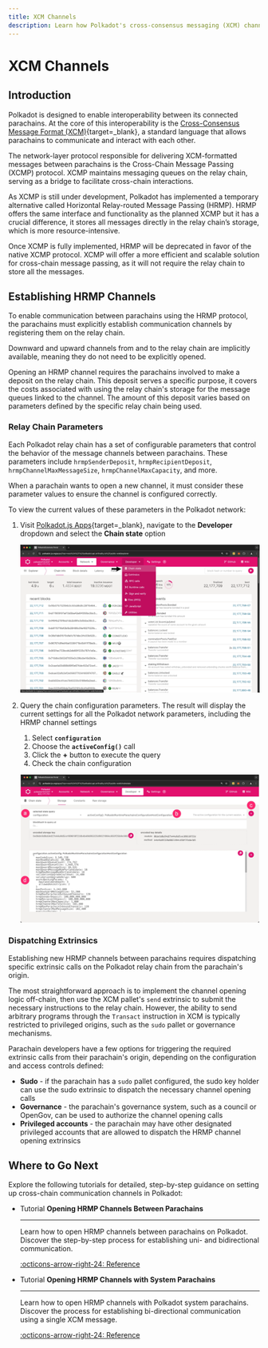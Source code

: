 ```yaml
---
title: XCM Channels
description: Learn how Polkadot's cross-consensus messaging (XCM) channels connect parachains, facilitating communication and blockchain interaction.
---
```


# XCM Channels

## Introduction

Polkadot is designed to enable interoperability between its connected parachains. At the core of this interoperability is the [Cross-Consensus Message Format (XCM)](/develop/interoperability/intro-to-xcm/){target=\_blank}, a standard language that allows parachains to communicate and interact with each other.

The network-layer protocol responsible for delivering XCM-formatted messages between parachains is the Cross-Chain Message Passing (XCMP) protocol. XCMP maintains messaging queues on the relay chain, serving as a bridge to facilitate cross-chain interactions.

As XCMP is still under development, Polkadot has implemented a temporary alternative called Horizontal Relay-routed Message Passing (HRMP). HRMP offers the same interface and functionality as the planned XCMP but it has a crucial difference, it stores all messages directly in the relay chain’s storage, which is more resource-intensive.

Once XCMP is fully implemented, HRMP will be deprecated in favor of the native XCMP protocol. XCMP will offer a more efficient and scalable solution for cross-chain message passing, as it will not require the relay chain to store all the messages.

## Establishing HRMP Channels

To enable communication between parachains using the HRMP protocol, the parachains must explicitly establish communication channels by registering them on the relay chain.

Downward and upward channels from and to the relay chain are implicitly available, meaning they do not need to be explicitly opened.

Opening an HRMP channel requires the parachains involved to make a deposit on the relay chain. This deposit serves a specific purpose, it covers the costs associated with using the relay chain's storage for the message queues linked to the channel. The amount of this deposit varies based on parameters defined by the specific relay chain being used.

### Relay Chain Parameters

Each Polkadot relay chain has a set of configurable parameters that control the behavior of the message channels between parachains. These parameters include `hrmpSenderDeposit`, `hrmpRecipientDeposit`, `hrmpChannelMaxMessageSize`, `hrmpChannelMaxCapacity`, and more.

When a parachain wants to open a new channel, it must consider these parameter values to ensure the channel is configured correctly.

To view the current values of these parameters in the Polkadot network:

1. Visit [Polkadot.js Apps](https://polkadot.js.org/apps/?rpc=wss%3A%2F%2Fpolkadot.api.onfinality.io%2Fpublic-ws#/explorer){target=\_blank}, navigate to the **Developer** dropdown and select the **Chain state** option

    ![](/images/develop/interoperability/xcm-channels/xcm-channels-1.webp)

2. Query the chain configuration parameters. The result will display the current settings for all the Polkadot network parameters, including the HRMP channel settings
    1. Select **`configuration`**
    2. Choose the **`activeConfig()`** call
    3. Click the **+** button to execute the query
    4. Check the chain configuration

    ![](/images/develop/interoperability/xcm-channels/xcm-channels-2.webp)

### Dispatching Extrinsics

Establishing new HRMP channels between parachains requires dispatching specific extrinsic calls on the Polkadot relay chain from the parachain's origin.

The most straightforward approach is to implement the channel opening logic off-chain, then use the XCM pallet's `send` extrinsic to submit the necessary instructions to the relay chain. However, the ability to send arbitrary programs through the `Transact` instruction in XCM is typically restricted to privileged origins, such as the `sudo` pallet or governance mechanisms.

Parachain developers have a few options for triggering the required extrinsic calls from their parachain's origin, depending on the configuration and access controls defined:

- **Sudo** - if the parachain has a `sudo` pallet configured, the sudo key holder can use the sudo extrinsic to dispatch the necessary channel opening calls
- **Governance** - the parachain's governance system, such as a council or OpenGov, can be used to authorize the channel opening calls
- **Privileged accounts** - the parachain may have other designated privileged accounts that are allowed to dispatch the HRMP channel opening extrinsics

## Where to Go Next

Explore the following tutorials for detailed, step-by-step guidance on setting up cross-chain communication channels in Polkadot:

<div class="grid cards" markdown>

-   <span class="badge tutorial">Tutorial</span> __Opening HRMP Channels Between Parachains__

    ---

    Learn how to open HRMP channels between parachains on Polkadot. Discover the step-by-step process for establishing uni- and bidirectional communication.

    [:octicons-arrow-right-24: Reference](/tutorials/interoperability/xcm-channels/para-to-para/)

-   <span class="badge tutorial">Tutorial</span> __Opening HRMP Channels with System Parachains__

    ---

    Learn how to open HRMP channels with Polkadot system parachains. Discover the process for establishing bi-directional communication using a single XCM message.

    [:octicons-arrow-right-24: Reference](/tutorials/interoperability/xcm-channels/para-to-system/)

</div>